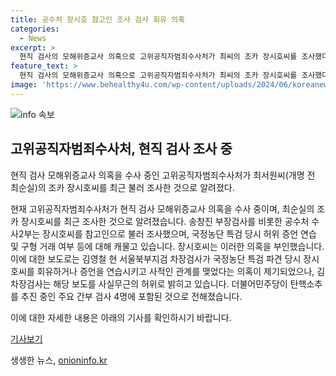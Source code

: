 ```yaml
---
title: 공수처 장시호 참고인 조사 검사 회유 의혹
categories:
  - News
excerpt: >
  현직 검사의 모해위증교사 의혹으로 고위공직자범죄수사처가 최씨의 조카 장시호씨를 조사했다. 공수처는 장씨에게 국정농단 특검 당시 허위 증언 연습과 구형 거래 여부를 확인했으며, 장씨는 의혹을 부인했다. 뉴탐사는 김 차장검사가 장씨를 회유하거나 증언을 연습시키고 사적인 관계를 가졌다는 의혹을 제기했고, 김 차장검사는 해당 보도를 사실무근의 허위로 반박했다. 김 차장검사는 더불어민주당이 탄핵소추를 추진 중인 주요 간부 검사 4명에 포함된 것으로 알려졌다.
feature_text: >
  현직 검사의 모해위증교사 의혹으로 고위공직자범죄수사처가 최씨의 조카 장시호씨를 조사했다. 공수처는 장씨에게 국정농단 특검 당시 허위 증언 연습과 구형 거래 여부를 확인했으며, 장씨는 의혹을 부인했다. 뉴탐사는 김 차장검사가 장씨를 회유하거나 증언을 연습시키고 사적인 관계를 가졌다는 의혹을 제기했고, 김 차장검사는 해당 보도를 사실무근의 허위로 반박했다. 김 차장검사는 더불어민주당이 탄핵소추를 추진 중인 주요 간부 검사 4명에 포함된 것으로 알려졌다.
image: 'https://www.behealthy4u.com/wp-content/uploads/2024/06/koreanews.jpg'
---
```


<p><img src="https://www.behealthy4u.com/wp-content/uploads/2024/06/koreanews.jpg" alt="info 속보" /></p>

<h2 data-ke-size="size26">고위공직자범죄수사처, 현직 검사 조사 중</h2>

<p data-ke-size="size16">현직 검사 모해위증교사 의혹을 수사 중인 고위공직자범죄수사처가 최서원씨(개명 전 최순실)의 조카 장시호씨를 최근 불러 조사한 것으로 알려졌다.</p>

<p>현재 고위공직자범죄수사처가 현직 검사 모해위증교사 의혹을 수사 중이며, 최순실의 조카 장시호씨를 최근 조사한 것으로 알려졌습니다. 송창진 부장검사를 비롯한 공수처 수사2부는 장시호씨를 참고인으로 불러 조사했으며, 국정농단 특검 당시 허위 증언 연습 및 구형 거래 여부 등에 대해 캐물고 있습니다. 장시호씨는 이러한 의혹을 부인했습니다. 이에 대한 보도로는 김영철 현 서울북부지검 차장검사가 국정농단 특검 파견 당시 장시호씨를 회유하거나 증언을 연습시키고 사적인 관계를 맺었다는 의혹이 제기되었으나, 김 차장검사는 해당 보도를 사실무근의 허위로 밝히고 있습니다. 더불어민주당이 탄핵소추를 추진 중인 주요 간부 검사 4명에 포함된 것으로 전해졌습니다. </p>

<p>이에 대한 자세한 내용은 아래의 기사를 확인하시기 바랍니다. </p>

<p><a href="https://news.naver.com/main/read.nhn?mode=LSD&mid=sec&sid1=102&oid=001&aid=0012433151">기사보기</a></p>
생생한 뉴스, <a href="https://onioninfo.kr" rel="dofollow">onioninfo.kr</a>


